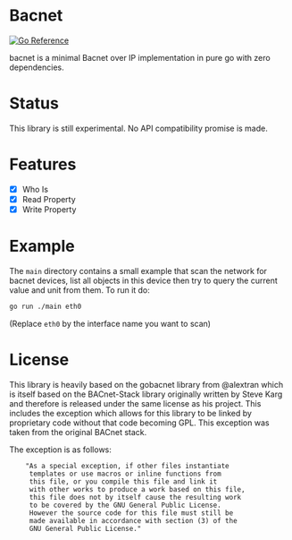 # Bacnet
[![Go Reference](https://pkg.go.dev/badge/github.com/REQUEA/bacnet.svg)](https://pkg.go.dev/github.com/REQUEA/bacnet)

bacnet is a minimal Bacnet over IP implementation in pure go with zero dependencies. 

# Status 
This library is still experimental. No API compatibility promise is made. 

# Features
- [x] Who Is
- [x] Read Property
- [x] Write Property

# Example

The `main` directory contains a small example that scan the network
for bacnet devices, list all objects in this device then try to query
the current value and unit from them. To run it do:
```sh
go run ./main eth0
```
(Replace `eth0` by the interface name you want to scan)


# License
This library is heavily based on the gobacnet library from @alextran
which is itself based on the BACnet-Stack library originally written
by Steve Karg and therefore is released under the same license as his
project.  This includes the exception which allows for this library to
be linked by proprietary code without that code becoming GPL. This
exception was taken from the original BACnet stack. 

The exception is as follows:
```
    "As a special exception, if other files instantiate
     templates or use macros or inline functions from
     this file, or you compile this file and link it
     with other works to produce a work based on this file,
     this file does not by itself cause the resulting work
     to be covered by the GNU General Public License.
     However the source code for this file must still be
     made available in accordance with section (3) of the
     GNU General Public License."
```
